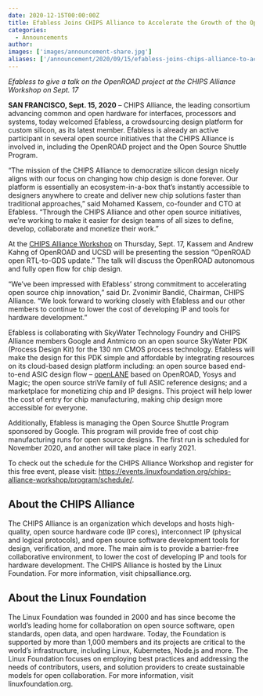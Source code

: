 ```yaml
---
date: 2020-12-15T00:00:00Z
title: Efabless Joins CHIPS Alliance to Accelerate the Growth of the Open Source Chip Ecosystem
categories:
  - Announcements
author: 
images: ['images/announcement-share.jpg']
aliases: ['/announcement/2020/09/15/efabless-joins-chips-alliance-to-accelerate-the-growth-of-the-open-source-chip-ecosystem/']
---
```


*Efabless to give a talk on the OpenROAD project at the CHIPS Alliance Workshop on Sept. 17*

**SAN FRANCISCO, Sept. 15, 2020** – CHIPS Alliance, the leading consortium advancing common and open hardware for interfaces, processors and systems, today welcomed Efabless, a crowdsourcing design platform for custom silicon, as its latest member. Efabless is already an active participant in several open source initiatives that the CHIPS Alliance is involved in, including the OpenROAD project and the Open Source Shuttle Program.

“The mission of the CHIPS Alliance to democratize silicon design nicely aligns with our focus on changing how chip design is done forever. Our platform is essentially an ecosystem-in-a-box that’s instantly accessible to designers anywhere to create and deliver new chip solutions faster than traditional approaches,” said Mohamed Kassem, co-founder and CTO at Efabless. “Through the CHIPS Alliance and other open source initiatives, we’re working to make it easier for design teams of all sizes to define, develop, collaborate and monetize their work.” 

At the [CHIPS Alliance Workshop](https://events.linuxfoundation.org/chips-alliance-workshop/) on Thursday, Sept. 17, Kassem and Andrew Kahng of OpenROAD and UCSD will be presenting the session “OpenROAD open RTL-to-GDS update.” The talk will discuss the OpenROAD autonomous and fully open flow for chip design.

“We’ve been impressed with Efabless’ strong commitment to accelerating open source chip innovation,” said Dr. Zvonimir Bandić, Chairman, CHIPS Alliance. “We look forward to working closely with Efabless and our other members to continue to lower the cost of developing IP and tools for hardware development.”

Efabless is collaborating with SkyWater Technology Foundry  and CHIPS Alliance members Google and Antmicro on an open source SkyWater PDK (Process Design Kit) for the 130 nm CMOS process technology. Efabless will make the design for this PDK simple and affordable by integrating resources on its cloud-based design platform including: an open source based end-to-end ASIC design flow – [openLANE](http://openlane.io/) based on OpenROAD, Yosys and Magic; the open source striVe family of full ASIC reference designs; and a marketplace for monetizing chip and IP designs. This project will help lower the cost of entry for chip manufacturing, making chip design more accessible for everyone. 

Additionally, Efabless is managing the Open Source Shuttle Program sponsored by Google. This program will provide free of cost chip manufacturing runs for open source designs. The first run is scheduled for November 2020, and another will take place in early 2021.

To check out the schedule for the CHIPS Alliance Workshop and register for this free event, please visit: https://events.linuxfoundation.org/chips-alliance-workshop/program/schedule/.  

## About the CHIPS Alliance

The CHIPS Alliance is an organization which develops and hosts high-quality, open source hardware code (IP cores), interconnect IP (physical and logical protocols), and open source software development tools for design, verification, and more. The main aim is to provide a barrier-free collaborative environment, to lower the cost of developing IP and tools for hardware development. The CHIPS Alliance is hosted by the Linux Foundation. For more information, visit chipsalliance.org.

## About the Linux Foundation

The Linux Foundation was founded in 2000 and has since become the world’s leading home for collaboration on open source software, open standards, open data, and open hardware. Today, the Foundation is supported by more than 1,000 members and its projects are critical to the world’s infrastructure, including Linux, Kubernetes, Node.js and more. The Linux Foundation focuses on employing best practices and addressing the needs of contributors, users, and solution providers to create sustainable models for open collaboration. For more information, visit linuxfoundation.org.
